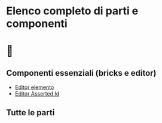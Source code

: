 # Elenco completo di parti e componenti
# 🚧

## Componenti essenziali (bricks e editor)

* [Editor elemento](Editor_Brick.md)
* [Editor Asserted Id](Asserted_Ids_Part.md)

## Tutte le parti
